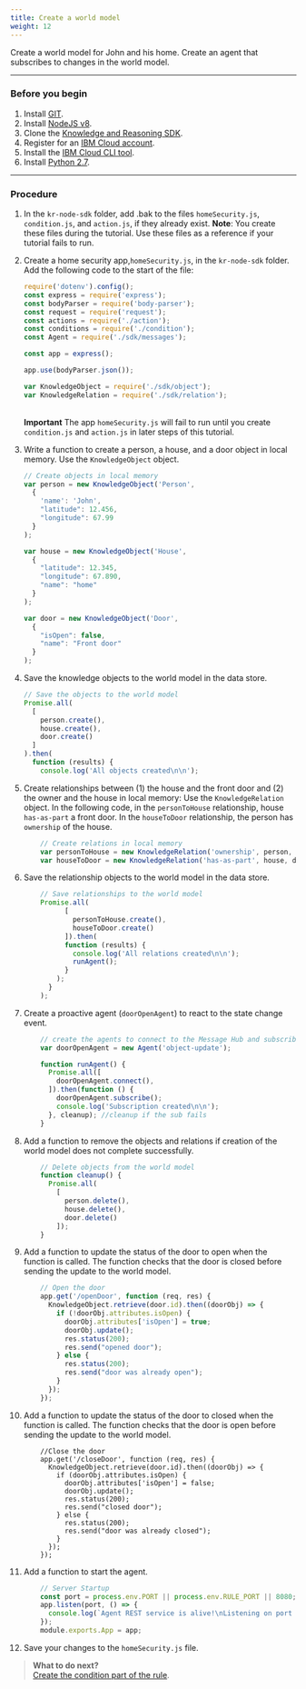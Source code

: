 ```yaml
---
title: Create a world model
weight: 12
---
```


Create a world model for John and his home.  Create an agent that subscribes to changes in the world model.

---
### Before you begin

1. Install [GIT](https://git-scm.com/downloads).
2. Install [NodeJS v8](https://nodejs.org/dist/v8.9.1/).
3. Clone the [Knowledge and Reasoning SDK](https://github.com/Watson-Personal-Assistant/kr-node-sdk).
4. Register for an [IBM Cloud account](https://www.ibm.com/account/us-en/signup/register.html).
5. Install the [IBM Cloud CLI tool](https://console.bluemix.net/docs/cli/index.html#cli).
6. Install [Python 2.7](https://www.python.org/download/releases/2.7/).

---
### Procedure 

1. In the `kr-node-sdk` folder, add .bak to the files `homeSecurity.js`, `condition.js`, and `action.js`, if they already exist.  **Note**: You create these files during the tutorial.  Use these files as a reference if your tutorial fails to run.
2. Create a home security app,`homeSecurity.js`, in the `kr-node-sdk` folder.  Add the following code to the start of the file:
  
    ```javascript
    require('dotenv').config();
    const express = require('express');
    const bodyParser = require('body-parser');
    const request = require('request');
    const actions = require('./action');
    const conditions = require('./condition');
    const Agent = require('./sdk/messages');

    const app = express();

    app.use(bodyParser.json());

    var KnowledgeObject = require('./sdk/object');
    var KnowledgeRelation = require('./sdk/relation');
    ``` 
    <br> **Important** The app `homeSecurity.js` will fail to run until you create `condition.js` and `action.js` in later steps of this tutorial.
3. Write a function to create a person, a house, and a door object in local memory.
  Use the `KnowledgeObject` object.
    ```javascript
    // Create objects in local memory
    var person = new KnowledgeObject('Person',
      {
        'name': 'John',
        "latitude": 12.456,
        "longitude": 67.99
      }
    );

    var house = new KnowledgeObject('House',
      {
        "latitude": 12.345,
        "longitude": 67.890,
        "name": "home"
      }
    );

    var door = new KnowledgeObject('Door',
      {
        "isOpen": false,
        "name": "Front door"
      }
    );
    ```
4. Save the knowledge objects to the world model in the data store.
    ```javascript
    // Save the objects to the world model
    Promise.all(
      [
        person.create(),
        house.create(),
        door.create()
      ]
    ).then(
      function (results) {
        console.log('All objects created\n\n');

    ```
5.  Create relationships between (1) the house and the front door and (2) the owner and the house in local memory:
  Use the `KnowledgeRelation` object.
  In the following code, in the `personToHouse` relationship, house `has-as-part` a front door. In the `houseToDoor` relationship, the
  person has `ownership` of the house.
    ```javascript
        // Create relations in local memory
        var personToHouse = new KnowledgeRelation('ownership', person, house);
        var houseToDoor = new KnowledgeRelation('has-as-part', house, door);
    ```
6.  Save the relationship objects to the world model in the data store.
    ```javascript
        // Save relationships to the world model
        Promise.all(
              [
                personToHouse.create(),
                houseToDoor.create()
              ]).then(
              function (results) {
                console.log('All relations created\n\n');
                runAgent();
              }
            );
          }
        );
    ```
7. Create a proactive agent (`doorOpenAgent`) to react to the state change event.
    ```javascript
        // create the agents to connect to the Message Hub and subscribe to object update events.
        var doorOpenAgent = new Agent('object-update');

        function runAgent() {
          Promise.all([
            doorOpenAgent.connect(),
          ]).then(function () {
            doorOpenAgent.subscribe();
            console.log('Subscription created\n\n');
          }, cleanup); //cleanup if the sub fails
        }
    ```
8.  Add a function to remove the objects and relations if creation of the world model does not complete successfully.
    ```javascript
        // Delete objects from the world model
        function cleanup() {
          Promise.all(
            [
              person.delete(),
              house.delete(),
              door.delete()
            ]);
        }

    ```
9.  Add a function to update the status of the door to open when the function is called.  The function checks that the door is closed before sending the update to the world model.
    ```Javascript
        // Open the door
        app.get('/openDoor', function (req, res) {
          KnowledgeObject.retrieve(door.id).then((doorObj) => {
            if (!doorObj.attributes.isOpen) {
              doorObj.attributes['isOpen'] = true;
              doorObj.update();
              res.status(200);
              res.send("opened door");
            } else {
              res.status(200);
              res.send("door was already open");
            }
          });
        });

    ```
10. Add a function to update the status of the door to closed when the function is called.  The function checks that the door is open before sending the update to the world model.
    ```
        //Close the door
        app.get('/closeDoor', function (req, res) {
          KnowledgeObject.retrieve(door.id).then((doorObj) => {
            if (doorObj.attributes.isOpen) {
              doorObj.attributes['isOpen'] = false;
              doorObj.update();
              res.status(200);
              res.send("closed door");
            } else {
              res.status(200);
              res.send("door was already closed");
            }
          });
        });

    ```
11. Add a function to start the agent.
    ```javascript
        // Server Startup
        const port = process.env.PORT || process.env.RULE_PORT || 8080;
        app.listen(port, () => {
          console.log(`Agent REST service is alive!\nListening on port ${port}\n\n`)
        });
        module.exports.App = app;

    ```
12. Save your changes to the `homeSecurity.js` file.

> **What to do next?**<br/>
[Create the condition part of the rule]({{site.baseurl}}/knowledge/create-condition-function).
